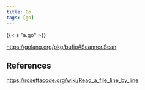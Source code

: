```yaml
---
title: Go
tags: [go]
---
```


{{< s "a.go" >}}

<https://golang.org/pkg/bufio#Scanner.Scan>

## References

<https://rosettacode.org/wiki/Read_a_file_line_by_line>
